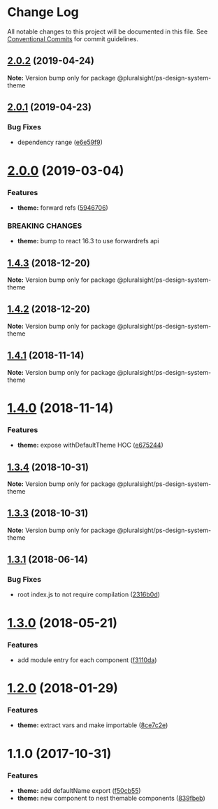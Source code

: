 # Change Log

All notable changes to this project will be documented in this file.
See [Conventional Commits](https://conventionalcommits.org) for commit guidelines.

## [2.0.2](https://github.com/pluralsight/design-system/compare/@pluralsight/ps-design-system-theme@2.0.1...@pluralsight/ps-design-system-theme@2.0.2) (2019-04-24)

**Note:** Version bump only for package @pluralsight/ps-design-system-theme





## [2.0.1](https://github.com/pluralsight/design-system/compare/@pluralsight/ps-design-system-theme@2.0.0...@pluralsight/ps-design-system-theme@2.0.1) (2019-04-23)


### Bug Fixes

* dependency range ([e6e59f9](https://github.com/pluralsight/design-system/commit/e6e59f9))





# [2.0.0](https://github.com/pluralsight/design-system/compare/@pluralsight/ps-design-system-theme@1.4.3...@pluralsight/ps-design-system-theme@2.0.0) (2019-03-04)


### Features

* **theme:** forward refs ([5946706](https://github.com/pluralsight/design-system/commit/5946706))


### BREAKING CHANGES

* **theme:** bump to react 16.3 to use forwardrefs api





## [1.4.3](https://github.com/pluralsight/design-system/compare/@pluralsight/ps-design-system-theme@1.4.1...@pluralsight/ps-design-system-theme@1.4.3) (2018-12-20)

**Note:** Version bump only for package @pluralsight/ps-design-system-theme





## [1.4.2](https://github.com/pluralsight/design-system/compare/@pluralsight/ps-design-system-theme@1.4.1...@pluralsight/ps-design-system-theme@1.4.2) (2018-12-20)

**Note:** Version bump only for package @pluralsight/ps-design-system-theme





## [1.4.1](https://github.com/pluralsight/design-system/compare/@pluralsight/ps-design-system-theme@1.4.0...@pluralsight/ps-design-system-theme@1.4.1) (2018-11-14)

**Note:** Version bump only for package @pluralsight/ps-design-system-theme





# [1.4.0](https://github.com/pluralsight/design-system/compare/@pluralsight/ps-design-system-theme@1.3.4...@pluralsight/ps-design-system-theme@1.4.0) (2018-11-14)


### Features

* **theme:** expose withDefaultTheme HOC ([e675244](https://github.com/pluralsight/design-system/commit/e675244))





## [1.3.4](https://github.com/pluralsight/design-system/compare/@pluralsight/ps-design-system-theme@1.3.3...@pluralsight/ps-design-system-theme@1.3.4) (2018-10-31)

**Note:** Version bump only for package @pluralsight/ps-design-system-theme





<a name="1.3.3"></a>
## [1.3.3](https://github.com/pluralsight/design-system/compare/@pluralsight/ps-design-system-theme@1.3.2...@pluralsight/ps-design-system-theme@1.3.3) (2018-10-31)




**Note:** Version bump only for package @pluralsight/ps-design-system-theme

<a name="1.3.1"></a>
## [1.3.1](https://github.com/pluralsight/design-system/compare/@pluralsight/ps-design-system-theme@1.3.0...@pluralsight/ps-design-system-theme@1.3.1) (2018-06-14)


### Bug Fixes

* root index.js to not require compilation ([2316b0d](https://github.com/pluralsight/design-system/commit/2316b0d))




<a name="1.3.0"></a>
# [1.3.0](https://github.com/pluralsight/design-system/compare/@pluralsight/ps-design-system-theme@1.2.0...@pluralsight/ps-design-system-theme@1.3.0) (2018-05-21)


### Features

* add module entry for each component ([f3110da](https://github.com/pluralsight/design-system/commit/f3110da))




<a name="1.2.0"></a>
# [1.2.0](https://github.com/pluralsight/design-system/compare/@pluralsight/ps-design-system-theme@1.1.0...@pluralsight/ps-design-system-theme@1.2.0) (2018-01-29)


### Features

* **theme:** extract vars and make importable ([8ce7c2e](https://github.com/pluralsight/design-system/commit/8ce7c2e))




<a name="1.1.0"></a>
# 1.1.0 (2017-10-31)


### Features

* **theme:** add defaultName export ([f50cb55](https://github.com/pluralsight/design-system/commit/f50cb55))
* **theme:** new component to nest themable components ([839fbeb](https://github.com/pluralsight/design-system/commit/839fbeb))
